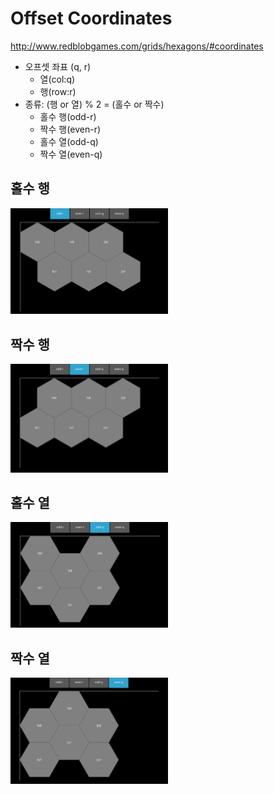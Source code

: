 Offset Coordinates 
==================

<http://www.redblobgames.com/grids/hexagons/#coordinates>

* 오프셋 좌표 (q, r)
    * 열(col:q) 
    * 행(row:r)
* 종류: (행 or 열) % 2 = (홀수 or 짝수) 
    * 홀수 행(odd-r)
    * 짝수 행(even-r)
    * 홀수 열(odd-q)
    * 짝수 열(even-q)


홀수 행
-------
<p><img src="./screenshots/result_odd_r.png" width=50%"/></p>

짝수 행
-------
<p><img src="./screenshots/result_even_r.png" width=50%"/></p>

홀수 열
-------
<p><img src="./screenshots/result_odd_q.png" width=50%"/></p>

짝수 열
-------
<p><img src="./screenshots/result_even_q.png" width=50%"/></p>
